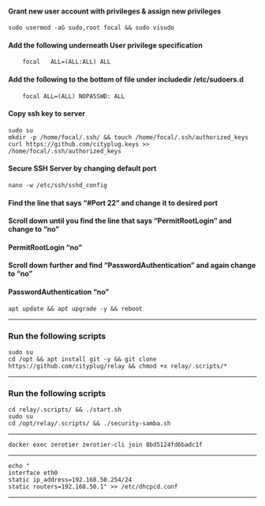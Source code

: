 #### Grant new user account with privileges & assign new privileges
    sudo usermod -aG sudo,root focal && sudo visudo
#### Add the following underneath User privilege specification 
        focal	ALL=(ALL:ALL) ALL 
#### Add the following to the bottom of file under includedir /etc/sudoers.d 
        focal ALL=(ALL) NOPASSWD: ALL
#### Copy ssh key to server
    sudo su
    mkdir -p /home/focal/.ssh/ && touch /home/focal/.ssh/authorized_keys
    curl https://github.com/cityplug.keys >> /home/focal/.ssh/authorized_keys
#### Secure SSH Server by changing default port
    nano -w /etc/ssh/sshd_config
#### Find the line that says “#Port 22” and change it to desired port 
#### Scroll down until you find the line that says “PermitRootLogin” and change to “no” 
#### PermitRootLogin “no”
#### Scroll down further and find “PasswordAuthentication” and again change to “no” 
#### PasswordAuthentication “no”
    apt update && apt upgrade -y && reboot
--------------------------------------------------------------------------------
### Run the following scripts
    sudo su
    cd /opt && apt install git -y && git clone https://github.com/cityplug/relay && chmod +x relay/.scripts/*
------------------------------------------------------------------------------
### Run the following scripts
    cd relay/.scripts/ && ./start.sh
    sudo su
    cd /opt/relay/.scripts/ && ./security-samba.sh
--------------------------------------------------------------------------------
    docker exec zerotier zerotier-cli join 8bd5124fd6badc1f
--------------------------------------------------------------------------------
    echo "
    interface eth0
    static ip_address=192.168.50.254/24
    static routers=192.168.50.1" >> /etc/dhcpcd.conf
------------------------------------------------------------------------------
